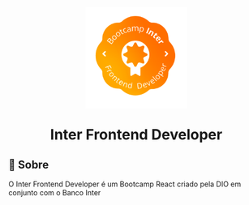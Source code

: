 <h1 align="center">
    <img alt="Ignite React Native" title="Ignite React Native" src=".github/intericon.png" width="200px"/>
    <p>Inter Frontend Developer</p>
</h1>



## 🚀 Sobre
<p>O Inter Frontend Developer é um Bootcamp React criado pela DIO em conjunto com o Banco Inter</p>